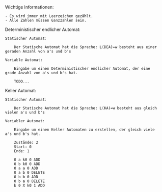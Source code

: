 Wichtige Informationen:

    - Es wird immer mit Leerzeichen gezählt.
    - Alle Zahlen müssen Ganzzahlen sein.

Deterministischer endlicher Automat:

    Statischer Automat:

        Der Statische Automat hat die Sprache: L(DEA)=w besteht aus einer geraden Anzahl von a's und b's

    Variable Automat:

        Eingabe um einen Deterministischer endlicher Automat, der eine grade Anzahl von a's und b's hat.

        TODO...

Keller Automat:

    Statischer Automat:
    
        Der Statische Automat hat die Sprache: L(KA)=w besteht aus gleich vielen a's und b's
    
    Variabler Automat:
    
        Eingabe um einen Keller Automaten zu erstellen, der gleich viele a's und b's hat.
        
        Zustände: 2
        Start: 0
        Ende: 1
        
        0 a k0 0 ADD
        0 b k0 0 ADD
        0 a a 0 ADD
        0 a b 0 DELETE
        0 b b 0 ADD
        0 b a 0 DELETE
        b 0 X k0 1 ADD